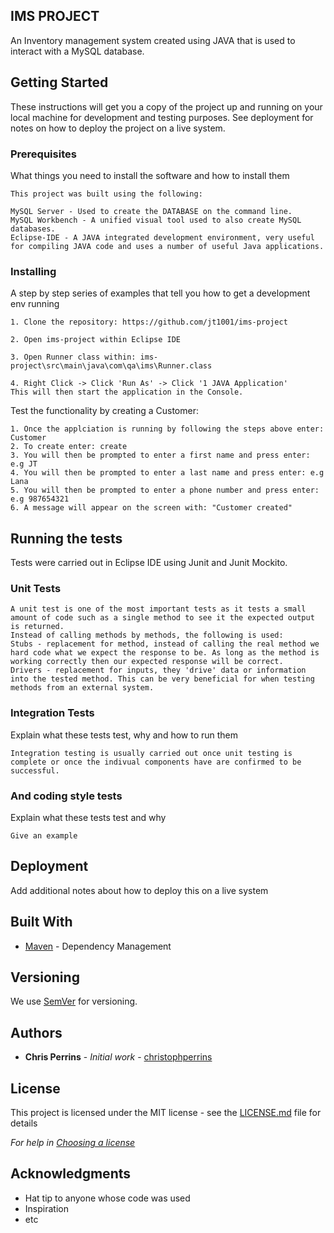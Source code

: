 ## IMS PROJECT

 An Inventory management system created using JAVA that is used to interact with a MySQL database.


## Getting Started

These instructions will get you a copy of the project up and running on your local machine for development and testing purposes. See deployment for notes on how to deploy the project on a live system.

### Prerequisites

What things you need to install the software and how to install them

```
This project was built using the following:

MySQL Server - Used to create the DATABASE on the command line.
MySQL Workbench - A unified visual tool used to also create MySQL databases.
Eclipse-IDE - A JAVA integrated development environment, very useful for compiling JAVA code and uses a number of useful Java applications.
```

### Installing

A step by step series of examples that tell you how to get a development env running

```
1. Clone the repository: https://github.com/jt1001/ims-project

2. Open ims-project within Eclipse IDE

3. Open Runner class within: ims-project\src\main\java\com\qa\ims\Runner.class

4. Right Click -> Click 'Run As' -> Click '1 JAVA Application'
This will then start the application in the Console.

```

Test the functionality by creating a Customer:

```
1. Once the applciation is running by following the steps above enter: Customer
2. To create enter: create
3. You will then be prompted to enter a first name and press enter: e.g JT
4. You will then be prompted to enter a last name and press enter: e.g Lana
5. You will then be prompted to enter a phone number and press enter: e.g 987654321
6. A message will appear on the screen with: "Customer created"
```


## Running the tests

Tests were carried out in Eclipse IDE using Junit and Junit Mockito.

### Unit Tests 


```
A unit test is one of the most important tests as it tests a small amount of code such as a single method to see it the expected output is returned.
Instead of calling methods by methods, the following is used:
Stubs - replacement for method, instead of calling the real method we hard code what we expect the response to be. As long as the method is working correctly then our expected response will be correct.
Drivers - replacement for inputs, they 'drive' data or information into the tested method. This can be very beneficial for when testing methods from an external system.
```

### Integration Tests 
Explain what these tests test, why and how to run them

```
Integration testing is usually carried out once unit testing is complete or once the indivual components have are confirmed to be successful.
```

### And coding style tests

Explain what these tests test and why

```
Give an example
```

## Deployment

Add additional notes about how to deploy this on a live system

## Built With

* [Maven](https://maven.apache.org/) - Dependency Management

## Versioning

We use [SemVer](http://semver.org/) for versioning.

## Authors

* **Chris Perrins** - *Initial work* - [christophperrins](https://github.com/christophperrins)

## License

This project is licensed under the MIT license - see the [LICENSE.md](LICENSE.md) file for details 

*For help in [Choosing a license](https://choosealicense.com/)*

## Acknowledgments

* Hat tip to anyone whose code was used
* Inspiration
* etc
